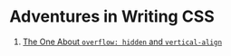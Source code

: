 # Adventures in Writing CSS

1. [The One About `overflow: hidden` and `vertical-align`](on-overflow-and-verticalAlign.md)
